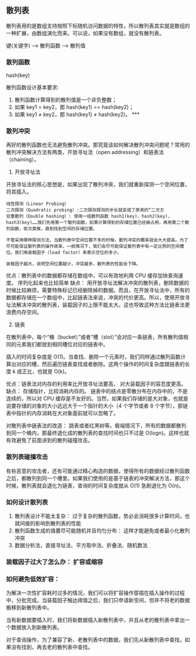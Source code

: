 ## 散列表

散列表用的是数组支持按照下标随机访问数据的特性，所以散列表其实就是数组的一种扩展，由数组演化而来。可以说，如果没有数组，就没有散列表。

键(关键字) --> 散列函数 --> 散列值

### 散列函数

hash(key)

散列函数设计基本要求:
1. 散列函数计算得到的散列值是一个非负整数；
2. 如果 key1 = key2，那 hash(key1) == hash(key2)；
3. 如果 key1 ≠ key2，那 hash(key1) ≠ hash(key2)。 ***

### 散列冲突

再好的散列函数也无法避免散列冲突。那究竟该如何解决散列冲突问题呢？常用的散列冲突解决方法有两类，开放寻址法（open addressing）和链表法（chaining）。

1. 开放寻址法

开放寻址法的核心思想是，如果出现了散列冲突，我们就重新探测一个空闲位置，将其插入。

    线性探测（Linear Probing）
    二次探测（Quadratic probing）:二次探测探测的步长就变成了原来的“二次方
    双重散列（Double hashing）: 使用一组散列函数 hash1(key)，hash2(key)，hash3(key)……我们先用第一个散列函数，如果计算得到的存储位置已经被占用，再用第二个散列函数，依次类推，直到找到空闲的存储位置。

    不管采用哪种探测方法，当散列表中空闲位置不多的时候，散列冲突的概率就会大大提高。为了尽可能保证散列表的操作效率，一般情况下，我们会尽可能保证散列表中有一定比例的空闲槽位。我们用装载因子（load factor）来表示空位的多少。

    装载因子越大，说明空闲位置越少，冲突越多，散列表的性能会下降。

优点：散列表中的数据都存储在数组中，可以有效地利用 CPU 缓存加快查询速度。 序列化起来也比较简单
缺点： 用开放寻址法解决冲突的散列表，删除数据的时候比较麻烦，需要特殊标记已经删除掉的数据。而且，在开放寻址法中，所有的数据都存储在一个数组中，比起链表法来说，冲突的代价更高。所以，使用开放寻址法解决冲突的散列表，装载因子的上限不能太大。这也导致这种方法比链表法更浪费内存空间。

2. 链表

在散列表中，每个“桶（bucket）”或者“槽（slot）”会对应一条链表，所有散列值相同的元素我们都放到相同槽位对应的链表中。

插入的时间复杂度是 O(1)。当查找、删除一个元素时，我们同样通过散列函数计算出对应的槽，然后遍历链表查找或者删除。这两个操作的时间复杂度跟链表的长度 k 成正比，也就是 O(k)。

优点：链表法对内存的利用率比开放寻址法要高， 对大装载因子的容忍度更高。
缺点： 存储指针，比较消耗内存的。 链表中的结点是零散分布在内存中的，不是连续的，所以对 CPU 缓存是不友好的。当然，如果我们存储的是大对象，也就是说要存储的对象的大小远远大于一个指针的大小（4 个字节或者 8 个字节），那链表中指针的内存消耗在大对象面前就可以忽略了。

对散列表中链表法的改造： 跳表或者红黑树等。极端情况下，所有的数据都散列到同一个桶内，那最终退化成的散列表的查找时间也只不过是 O(logn)。这样也就有效避免了前面讲到的散列碰撞攻击。

### 散列表碰撞攻击

有些恶意的攻击者，还有可能通过精心构造的数据，使得所有的数据经过散列函数之后，都散列到同一个槽里。如果我们使用的是基于链表的冲突解决方法，那这个时候，散列表就会退化为链表，查询的时间复杂度就从 O(1) 急剧退化为 O(n)。

### 如何设计散列表

1. 散列表设计不能太复杂： 过于复杂的散列函数，势必会消耗很多计算时间，也就间接的影响到散列表的性能
2. 散列函数生成的值要尽可能随机并且均匀分布： 这样才能避免或者最小化散列冲突
3. 数据分析法，直接寻址法、平方取中法、折叠法、随机数法

### 装载因子过大了怎么办： 扩容或缩容

### 如何避免低效扩容：

为解决一次性扩容耗时过多的情况，我们可以将扩容操作穿插在插入操作的过程中，分批完成。当装载因子触达阈值之后，我们只申请新空间，但并不将老的数据搬移到新散列表中。

当有新数据要插入时，我们将新数据插入新散列表中，并且从老的散列表中拿出一个数据放入到新散列表。

对于查询操作，为了兼容了新、老散列表中的数据，我们先从新散列表中查找，如果没有找到，再去老的散列表中查找。

### 
